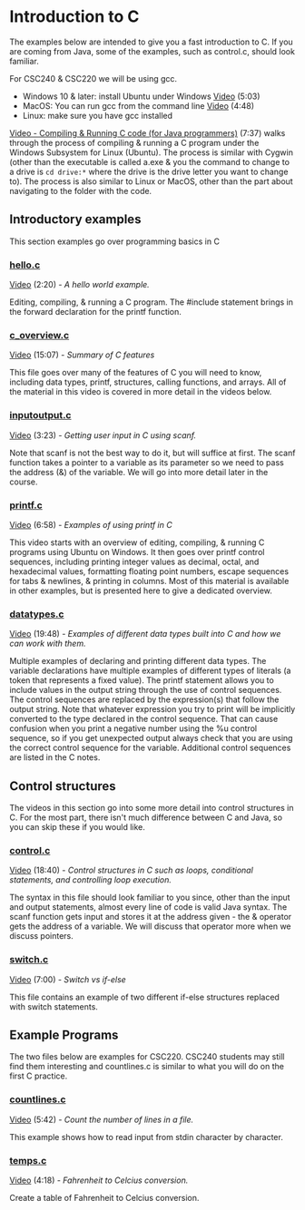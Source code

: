 # Introduction to C

The examples below are intended to give you a fast introduction to C.  If you are coming from Java, some of the examples, such as control.c, should look familiar.

For CSC240 & CSC220 we will be using gcc.  

- Windows 10 & later: install Ubuntu under Windows [Video](https://youtu.be/iPRULLjw96Y) (5:03)
- MacOS: You can run gcc from the command line [Video](https://youtu.be/qOchFxcstXU) (4:48)
- Linux: make sure you have gcc installed

[Video - Compiling & Running C code (for Java programmers)](https://youtu.be/CPn8nvxbXFs) (7:37) walks through the process of compiling & running a C program under the Windows Subsystem for Linux (Ubuntu).  The process is similar with Cygwin (other than the executable is called a.exe & you the command to change to a drive is ```cd drive:*``` where the drive is the drive letter you want to change to).  The process is also similar to Linux or MacOS, other than the part about navigating to the folder with the code.

## Introductory examples

This section examples go over programming basics in C

### [hello.c](https://github.com/wadehuber/codeexamples/blob/master/c/c0/hello.c)

[Video](https://youtu.be/nYiQMJNAPdY) (2:20) - *A hello world example.*

Editing, compiling, & running a C program.  The #include statement brings in the forward declaration for the printf function.

### [c_overview.c](https://github.com/wadehuber/codeexamples/blob/master/c/c0/c_overview.c)

[Video](https://youtu.be/e4D6SnAo5rE) (15:07) - *Summary of C features*

This file goes over many of the features of C you will need to know, including data types, printf, structures, calling functions, and arrays.  All of the material in this video is covered in more detail in the videos below.

### [inputoutput.c](https://github.com/wadehuber/codeexamples/blob/master/c/c0/inputoutput.c)

[Video](https://youtu.be/KeXW4lb1Vv8) (3:23) - *Getting user input in C using scanf.*

Note that scanf is not the best way to do it, but will suffice at first.  The scanf function takes a pointer to a variable as its parameter so we need to pass the address (&) of the variable.  We will go into more detail later in the course.

### [printf.c](https://github.com/wadehuber/codeexamples/blob/master/c/c0/printf.c)

[Video](https://youtu.be/CnHXFqQjbyI) (6:58) - *Examples of using printf in C*

This video starts with an overview of editing, compiling, & running C programs using Ubuntu on Windows.  It then goes over printf control sequences, including printing integer values as decimal, octal, and hexadecimal values, formatting floating point numbers, escape sequences for tabs & newlines, & printing in columns.  Most of this material is available in other examples, but is presented here to give a dedicated overview.

### [datatypes.c](https://github.com/wadehuber/codeexamples/blob/master/c/c0/datatypes.c)

[Video](https://youtu.be/_worv7JZ9no) (19:48) - *Examples of different data types built into C and how we can work with them.*

Multiple examples of declaring and printing different data types.  The variable declarations have multiple examples of different types of literals (a token that represents a fixed value).  The printf statement allows you to include values in the output string through the use of control sequences.  The control sequences are replaced by the expression(s) that follow the output string.  Note that whatever expression you try to print will be implicitly converted to the type declared in the control sequence.  That can cause confusion when you print a negative number using the %u control sequence, so if you get unexpected output always check that you are using the correct control sequence for the variable.  Additional control sequences are listed in the C notes.

## Control structures

The videos in this section go into some more detail into control structures in C.  For the most part, there isn't much difference between C and Java, so you can skip these if you would like.

### [control.c](https://github.com/wadehuber/codeexamples/blob/master/c/c0/control.c)

[Video](https://youtu.be/ez14U11KqkI) (18:40) - *Control structures in C such as loops, conditional statements, and controlling loop execution.*

The syntax in this file should look familiar to you since, other than the input and output statements, almost every line of code is valid Java syntax.  The scanf function gets input and stores it at the address given - the & operator gets the address of a variable.  We will discuss that operator more when we discuss pointers.

### [switch.c](https://github.com/wadehuber/codeexamples/blob/master/c/c0/switch.c)

[Video](https://youtu.be/B9pox16p9To) (7:00) - *Switch vs if-else*

This file contains an example of two different if-else structures replaced with switch statements.

## Example Programs

The two files below are examples for CSC220.  CSC240 students may still find them interesting and countlines.c is similar to what you will do on the first C practice.

### [countlines.c](https://github.com/wadehuber/codeexamples/blob/master/c/c0/countlines.c)

[Video](https://youtu.be/sb_yP_DkTq4) (5:42) - *Count the number of lines in a file.*

This example shows how to read input from stdin character by character.

### [temps.c](https://github.com/wadehuber/codeexamples/blob/master/c/c0/temps.c)

[Video](https://youtu.be/eFB14ZxK1t8) (4:18) - *Fahrenheit to Celcius conversion.*

Create a table of Fahrenheit to Celcius conversion.
